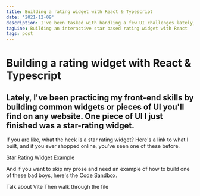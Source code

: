```yaml
---
title: Building a rating widget with React & Typescript
date: '2021-12-09'
description: I've been tasked with handling a few UI challenges lately, and I want to share how I approached one of them; a star rating widget that changes the rating on hover.
tagLine: Building an interactive star based rating widget with React
tags: post
---
```


# Building a rating widget with React & Typescript

## Lately, I've been practicing my front-end skills by building common widgets or pieces of UI you'll find on any website. One piece of UI I just finished was a star-rating widget.

If you are like, what the heck is a star rating widget? Here's a link to what I built, and if you ever shopped online, you've seen one of these before.

[Star Rating Widget Example](https://star-rating-widget-react-typescript.vercel.app)

And if you want to skip my prose and need an example of how to build one of these bad boys, here's the [Code Sandbox](https://codesandbox.io/s/recursing-smoke-phgvp).

Talk about Vite
Then walk through the file
